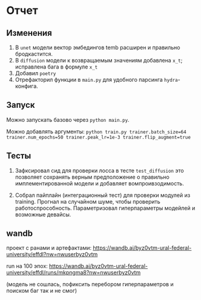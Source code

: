# Отчет

## Изменения
1) В ```unet``` модели вектор эмбедингов temb расширен и правильно бродкастится.
2) В ```diffusion``` модели к возвращаемым значениям добавлена ```x_t```; исправлена бага в формуле ```x_t```
3) Добавил ```poetry```
3) Отрефакторил функции в ```main.py``` для удобного парсинга ```hydra```-конфига.

## Запуск

Можно запускать базово через ```python main.py```. 

Можно добавлять аргументы: ```python train.py trainer.batch_size=64 trainer.num_epochs=50 trainer.peak_lr=1e-3 trainer.flip_augment=true```


## Тесты

1) Зафксировал сид для проверки лосса в тесте ```test_diffusion``` это позволяет сохранять верным предположение о правильно имплементированной модели и добавляет вомпроивзодимость.

2) Собрал пайплайн (интеграционный тест) для проверки модулей из training. Прогнал на случайном шуме, чтобы проверить работоспрособность. Параметризовал гиперпараметры модейлей и возможные девайсы.

## wandb

проект с ранами и артефактами: https://wandb.ai/byz0vtm-ural-federal-university/effdl?nw=nwuserbyz0vtm

run на 100 эпох: https://wandb.ai/byz0vtm-ural-federal-university/effdl/runs/mkpngma8?nw=nwuserbyz0vtm

(модель не сошлась, пофиксить перебором гиперпараметров и поиском баг так и не смог)